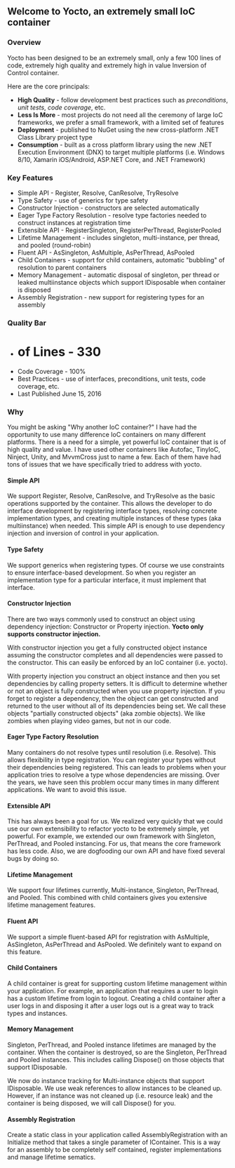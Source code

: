 ## Welcome to Yocto, an extremely small IoC container

### Overview ###

Yocto has been designed to be an extremely small, only a few 100 lines of code, extremely high quality and extremely high in value Inversion of Control container.

Here are the core principals:

* **High Quality** - follow development best practices such as *preconditions*, *unit tests*, *code coverage*, etc.
* **Less Is More** - most projects do not need all the ceremony of large IoC frameworks, we prefer a small framework, with a limited set of features
* **Deployment** - published to NuGet using the new cross-platform .NET Class Library project type
* **Consumption** - built as a cross platform library using the new .NET Execution Environment (DNX) to target multiple platforms (i.e. Windows 8/10, Xamarin iOS/Android, ASP.NET Core, and .NET Framework)

### Key Features ###

* Simple API - Register, Resolve, CanResolve, TryResolve
* Type Safety - use of generics for type safety
* Constructor Injection - constructors are selected automatically
* Eager Type Factory Resolution - resolve type factories needed to construct instances at registration time
* Extensible API - RegisterSingleton, RegisterPerThread, RegisterPooled
* Lifetime Management - includes singleton, multi-instance, per thread, and pooled (round-robin)
* Fluent API - AsSingleton, AsMultiple, AsPerThread, AsPooled
* Child Containers - support for child containers, automatic "bubbling" of resolution to parent containers
* Memory Management - automatic disposal of singleton, per thread or leaked multiinstance objects which support IDisposable when container is disposed
* Assembly Registration - new support for registering types for an assembly

### Quality Bar ###

* # of Lines - 330
* Code Coverage - 100%
* Best Practices - use of interfaces, preconditions, unit tests, code coverage, etc.
* Last Published June 15, 2016

### Why ###

You might be asking "Why another IoC container?"  I have had the opportunity to use many difference IoC containers on many different platforms. There is a need for a simple, yet powerful IoC container that is of high quality and value. I have used other containers like Autofac, TinyIoC, Ninject, Unity, and MvvmCross just to name a few.  Each of them have had tons of issues that we have specifically tried to address with yocto.

#### Simple API ####

We support Register, Resolve, CanResolve, and TryResolve as the basic operations supported by the container.  This allows the developer to do interface development by registering interface types, resolving concrete implementation types, and creating multiple instances of these types (aka multiinstance) when needed.  This simple API is enough to use dependency injection and inversion of control in your application.

#### Type Safety ####

We support generics when registering types.  Of course we use constraints to ensure interface-based development.  So when you register an implementation type for a particular interface, it must implement that interface.

#### Constructor Injection ####

There are two ways commonly used to construct an object using dependency injection: Constructor or Property injection.  **Yocto only supports constructor injection.**

With constructor injection you get a fully constructed object instance assuming the constructor completes and all dependencies were passed to the constructor.  This can easily be enforced by an IoC container (i.e. yocto).

With property injection you construct an object instance and then you set dependencies by calling property setters.  It is difficult to determine whether or not an object is fully constructed when you use property injection.  If you forget to register a dependency, then the object can get constructed and returned to the user without all of its dependencies being set.  We call these objects "partially constructed objects" (aka zombie objects).  We like zombies when playing video games, but not in our code.

#### Eager Type Factory Resolution ####

Many containers do not resolve types until resolution (i.e. Resolve).  This allows flexibility in type registration.  You can register your types without their dependencies being registered.  This can leads to problems when your application tries to resolve a type whose dependencies are missing.  Over the years, we have seen this problem occur many times in many different applications.  We want to avoid this issue.

#### Extensible API ####

This has always been a goal for us.  We realized very quickly that we could use our own extensibility to refactor yocto to be extremely simple, yet powerful.  For example, we extended our own framework with Singleton, PerThread, and Pooled instancing.  For us, that means the core framework has less code.  Also, we are dogfooding our own API and have fixed several bugs by doing so.

#### Lifetime Management ####

We support four lifetimes currently, Multi-instance, Singleton, PerThread, and Pooled.  This combined with child containers gives you extensive lifetime management features.

#### Fluent API ####

We support a simple fluent-based API for registration with AsMultiple, AsSingleton, AsPerThread and AsPooled.  We definitely want to expand on this feature.

#### Child Containers ####

A child container is great for supporting custom lifetime management within your application.  For example, an application that requires a user to login has a custom lifetime from login to logout.  Creating a child container after a user logs in and disposing it after a user logs out is a great way to track types and instances.

#### Memory Management ####

Singleton, PerThread, and Pooled instance lifetimes are managed by the container.  When the container is destroyed, so are the Singleton, PerThread and Pooled instances.  This includes calling Dispose() on those objects that support IDisposable.

We now do instance tracking for Multi-instance objects that support IDisposable.  We use weak references to allow instances to be cleaned up.  However, if an instance was not cleaned up (i.e. resource leak) and the container is being disposed, we will call Dispose() for you.

#### Assembly Registration ####

Create a static class in your application called AssemblyRegistration with an Initialize method that takes a single parameter of IContainer.  This is a way for an assembly to be completely self contained, register implementations and manage lifetime sematics.
